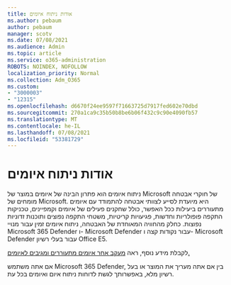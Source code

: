 ```yaml
---
title: אודות ניתוח איומים
ms.author: pebaum
author: pebaum
manager: scotv
ms.date: 07/08/2021
ms.audience: Admin
ms.topic: article
ms.service: o365-administration
ROBOTS: NOINDEX, NOFOLLOW
localization_priority: Normal
ms.collection: Adm_O365
ms.custom:
- "3000003"
- "12315"
ms.openlocfilehash: d6670f24ee9597f71663725d7917fed602e70dbd
ms.sourcegitcommit: 270a1ca9c35b50b8be6b06f432c9c90e4090fb57
ms.translationtype: MT
ms.contentlocale: he-IL
ms.lasthandoff: 07/08/2021
ms.locfileid: "53381729"
---
```

# <a name="about-threat-analytics"></a>אודות ניתוח איומים

ניתוח איומים הוא פתרון הבינה של איומים במוצר של Microsoft של חוקרי אבטחה מומחים של Microsoft. היא מיועדת לסייע לצוותי אבטחה להתמודד עם איומים מתעוררים ביעילות ככל האפשר, כולל שחקנים פעילים של איומים וקמפיינים, טכניקות התקפה פופולריות וחדשות, פגיעויות קריטיות, משטחי התקפה נפוצים ותוכנות זדוניות נפוצות. כחלק מהחוויה המאוחדת של האבטחה, ניתוח איומים זמין עבור מנויי Microsoft 365 Defender ו- Microsoft Defender עבור נקודות קצה ו- Microsoft Defender עבור בעלי רשיון Office E5. 

לקבלת מידע נוסף, ראה [מעקב אחר איומים מתעוררים ומגיבים לאיומים.](/microsoft-365/security/defender/threat-analytics)

אם אתה משתמש Microsoft 365 Defender, בין אם אתה מעריך את המוצר או בעל רשיון מלא, באפשרותך לגשת לדוחות ניתוח איום ואיומים בכל עת. 